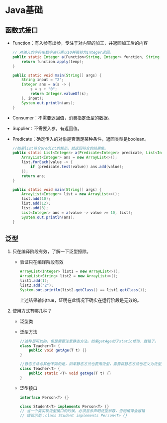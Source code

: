 # Java基础

## 函数式接口

- Function：有入参有出参，专注于对内容的加工，并返回加工后的内容

  ```java
  // 对输入的字符串数字进行乘以10并强转为Integer返回。
  public static Integer a(Function<String, Integer> function, String temp) {
      return function.apply(temp);
  }
  
  public static void main(String[] args) {
      String input = "2";
      Integer ans = a(s -> {
          s = s + "0";
          return Integer.valueOf(s);
      }, input);
      System.out.println(ans);
  }
  ```

- Consumer：不需要返回值，消费指定泛型的数据。

- Supplier：不需要入参，有返回值。

- Predicate：确定传入的对象是否满足某种条件，返回类型是boolean。

  ```java
  //如果list符合predict的规范，就返回符合的结果集。
  public static List<Integer> a(Predicate<Integer> predicate, List<Integer> list) {
      ArrayList<Integer> ans = new ArrayList<>();
      list.forEach(value -> {
          if (predicate.test(value)) ans.add(value);
      });
      return ans;
  }
  
  public static void main(String[] args) {
      ArrayList<Integer> list = new ArrayList<>();
      list.add(10);
      list.add(12);
      list.add(3);
      List<Integer> ans = a(value -> value >= 10, list);
      System.out.println(ans);
  }
  ```

## 泛型

1. 只在编译阶段有效，了解一下泛型擦除。

   - 验证只在编译阶段有效

     ```java
     ArrayList<Integer> list1 = new ArrayList<>();
     ArrayList<String> list2 = new ArrayList<>();
     list1.add(1);
     list2.add("2");
     System.out.println(list2.getClass() == list1.getClass());
     ```

     上述结果输出true，证明在此情况下确实在运行阶段是无效的。

2. 使用方式有哪几种？

   - 泛型类

   - 泛型方法

     ```java
     //这样是可以的，但是需要注意静态方法。如果getAge加了static修饰，就错了。
     class Teacher<T> {
         public void getAge(T t) {}
     }
     
     //静态方法与其他不同的是，如果静态方法也要用泛型，需要将静态方法也定义为泛型方法
     class Teacher<T> {
         public static <T> void getAge(T t) {}
     }
     ```

     

   - 泛型接口

     ```java
     interface Person<T> {}
     
     class Student<T> implements Person<T> {}
     // 当一个类实现泛型接口的时候，必须显示声明泛型参数，否则编译会报错
     // 错误示范：class Student implements Person<T> {}
     	
     ```

     





